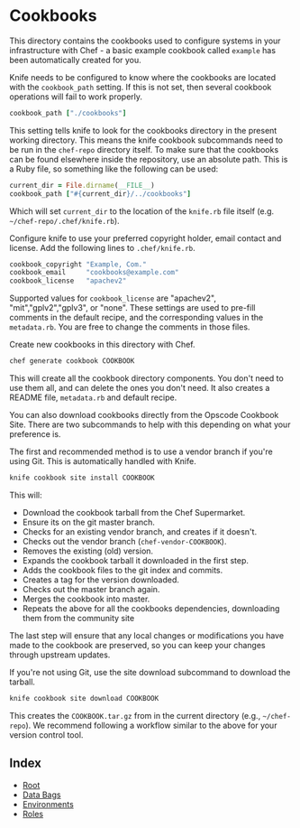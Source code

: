 # Cookbooks

This directory contains the cookbooks used to configure systems in your infrastructure with Chef - a basic example cookbook called `example` has been automatically created for you.

Knife needs to be configured to know where the cookbooks are located with the `cookbook_path` setting. If this is not set, then several cookbook operations will fail to work properly.

```ruby
cookbook_path ["./cookbooks"]
```

This setting tells knife to look for the cookbooks directory in the present working directory. This means the knife cookbook subcommands need to be run in the `chef-repo` directory itself. To make sure that the cookbooks can be found elsewhere inside the repository, use an absolute path. This is a Ruby file, so something like the following can be used:

```ruby
current_dir = File.dirname(__FILE__)
cookbook_path ["#{current_dir}/../cookbooks"]
```

Which will set `current_dir` to the location of the `knife.rb` file itself (e.g. `~/chef-repo/.chef/knife.rb`).

Configure knife to use your preferred copyright holder, email contact and license. Add the following lines to `.chef/knife.rb`.

```ruby
cookbook_copyright "Example, Com."
cookbook_email     "cookbooks@example.com"
cookbook_license   "apachev2"
```

Supported values for `cookbook_license` are "apachev2", "mit","gplv2","gplv3",  or "none". These settings are used to pre-fill comments in the default recipe, and the corresponding values in the `metadata.rb`. You are free to change the comments in those files.

Create new cookbooks in this directory with Chef.

```bash
chef generate cookbook COOKBOOK
```

This will create all the cookbook directory components. You don't need to use them all, and can delete the ones you don't need. It also creates a README file, `metadata.rb` and default recipe.

You can also download cookbooks directly from the Opscode Cookbook Site. There are two subcommands to help with this depending on what your preference is.

The first and recommended method is to use a vendor branch if you're using Git. This is automatically handled with Knife.

```bash
knife cookbook site install COOKBOOK
```

This will:

* Download the cookbook tarball from the Chef Supermarket.
* Ensure its on the git master branch.
* Checks for an existing vendor branch, and creates if it doesn't.
* Checks out the vendor branch (`chef-vendor-COOKBOOK`).
* Removes the existing (old) version.
* Expands the cookbook tarball it downloaded in the first step.
* Adds the cookbook files to the git index and commits.
* Creates a tag for the version downloaded.
* Checks out the master branch again.
* Merges the cookbook into master.
* Repeats the above for all the cookbooks dependencies, downloading them from the community site

The last step will ensure that any local changes or modifications you have made to the cookbook are preserved, so you can keep your changes through upstream updates.

If you're not using Git, use the site download subcommand to download the tarball.

```bash
knife cookbook site download COOKBOOK
```

This creates the `COOKBOOK.tar.gz` from in the current directory (e.g., `~/chef-repo`). We recommend following a workflow similar to the above for your version control tool.

## Index

- [Root](../README.md)
- [Data Bags](../data_bags/README.md)
- [Environments](../environments/README.md)
- [Roles](../roles/README.md)
